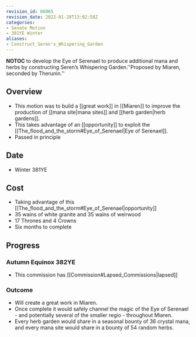```yaml
---
revision_id: 86065
revision_date: 2022-01-28T13:02:58Z
categories:
- Senate Motion
- 381YE Winter
aliases:
- Construct_Seren's_Whispering_Garden
---
```



__NOTOC__
to develop the Eye of Serenael to produce additional mana and herbs by constructing Seren’s Whispering Garden.''Proposed by Miaren, seconded by Therunin.''
## Overview
* This motion was to build a [[great work]] in [[Miaren]] to improve the production of [[mana site|mana sites]] and [[herb garden|herb gardens]].
* This takes advantage of an [[opportunity]] to exploit the [[The_flood_and_the_storm#Eye_of_Serenael|Eye of Serenael]]. 
* Passed in principle

## Date
* Winter 381YE
## Cost
* Taking advantage of this [[The_flood_and_the_storm#Eye_of_Serenael|opportunity]]
* 35 wains of white granite and 35 wains of weirwood
* 17 Thrones and 4 Crowns
* Six months to complete

## Progress
### Autumn Equinox 382YE
* This commission has [[Commission#Lapsed_Commissions|lapsed]]
### Outcome
* Will create a great work in Miaren.
* Once complete it would safely channel the magic of the Eye of Serenael - and potentially several of the smaller regio - throughout Miaren. 
* Every herb garden would share in a seasonal bounty of 36 crystal mana, and every mana site would share in a bounty of 54 random herbs.